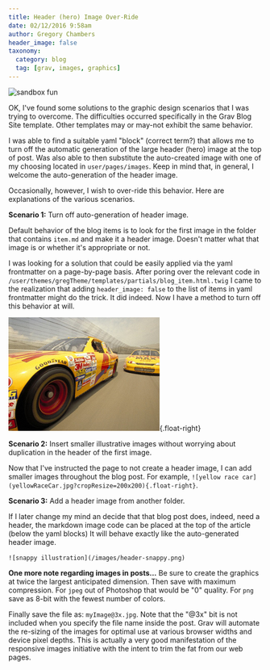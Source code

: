 ```yaml
---
title: Header (hero) Image Over-Ride
date: 02/12/2016 9:58am
author: Gregory Chambers
header_image: false
taxonomy:
  category: blog
  tag: [grav, images, graphics]
---
```


![sandbox fun](/images/playground1600.jpg)

OK, I've found some solutions to the graphic design scenarios that I was trying to overcome. The difficulties occurred specifically in the Grav Blog Site template. Other templates may or may-not exhibit the same behavior.

I was able to find a suitable yaml "block" (correct term?) that allows me to turn off the automatic generation of the large header (hero) image at the top of post. Was also able to then substitute the auto-created image with one of my choosing located in `user/pages/images`. Keep in mind that, in general, I welcome the auto-generation of the header image.

Occasionally, however, I wish to over-ride this behavior. Here are explanations of the various scenarios.

**Scenario 1:**  Turn off auto-generation of header image.

Default behavior of the blog items is to look for the first image in the folder that contains `item.md` and make it a header image. Doesn't matter what that image is or whether it's appropriate or not.

I was looking for a solution that could be easily applied via the yaml frontmatter on a page-by-page basis. After poring over the relevant code in `/user/themes/gregTheme/templates/partials/blog_item.html.twig` I came to the realization that adding `header_image: false` to the list of items in yaml frontmatter might do the trick. It did indeed. Now I have a method to turn off this behavior at will.

![yellow race car](yellowRaceCar.jpg?cropResize=200x200){.float-right}

**Scenario 2:** Insert smaller illustrative images without worrying about duplication in the header of the first image.

Now that I've instructed the page to not create a header image, I can add smaller images throughout the blog post. For example, `![yellow race car](yellowRaceCar.jpg?cropResize=200x200){.float-right}`.

**Scenario 3:** Add a header image from another folder.

If I later change my mind an decide that that blog post does, indeed, need a header, the markdown image code can be placed at the top of the article (below the yaml blocks) It will behave exactly like the auto-generated header image.

```
![snappy illustration](/images/header-snappy.png)
```

**One more note regarding images in posts...**
Be sure to create the graphics at twice the largest anticipated dimension. Then save with maximum compression. For `jpeg` out of Photoshop that would be "0" quality. For `png` save as 8-bit with the fewest number of colors.

Finally save the file as: `myImage@3x.jpg`. Note that the "@3x" bit is not included when you specify the file name inside the post. Grav will automate the re-sizing of the images for optimal use at various browser widths and device pixel depths. This is actually a very good manifestation of the responsive images initiative with the intent to trim the fat from our web pages.
